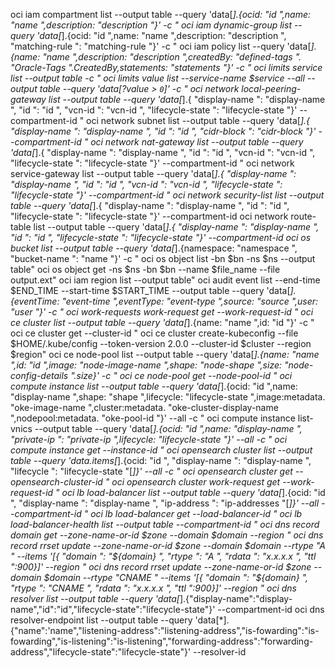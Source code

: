 oci iam compartment list --output table --query 'data[*].{ocid: "id ",name: "name ",description: "description "}' -c "
oci iam dynamic-group list --query 'data[*].{ocid: "id ",name: "name ",description: "description ", "matching-rule ": "matching-rule "}' -c "
oci iam policy list --query 'data[*].{name: "name ",description: "description ",createdBy: "defined-tags ". "Oracle-Tags ".CreatedBy,statements: "statements "}' -c "
oci limits service list --output table -c "
oci limits value list --service-name $service --all --output table --query 'data[?value > `0`]' -c "
oci network local-peering-gateway list --output table --query 'data[*].{ "display-name ": "display-name ", "id ": "id ", "vcn-id ": "vcn-id ", "lifecycle-state ": "lifecycle-state "}'  --compartment-id "
oci network subnet list --output table --query 'data[*].{ "display-name ": "display-name ", "id ": "id ", "cidr-block ": "cidr-block "}' --compartment-id "
oci network nat-gateway list --output table --query 'data[*].{ "display-name ": "display-name ", "id ": "id ", "vcn-id ": "vcn-id ", "lifecycle-state ": "lifecycle-state "}'  --compartment-id "
oci network service-gateway list --output table --query 'data[*].{ "display-name ": "display-name ", "id ": "id ", "vcn-id ": "vcn-id ", "lifecycle-state ": "lifecycle-state "}'  --compartment-id "
oci network security-list list --output table --query 'data[*].{ "display-name ": "display-name ", "id ": "id ", "lifecycle-state ": "lifecycle-state "}'  --compartment-id 
oci network route-table list --output table --query 'data[*].{ "display-name ": "display-name ", "id ": "id ", "lifecycle-state ": "lifecycle-state "}'  --compartment-id 
oci os bucket list --output table --query 'data[*].{namespace: "namespace ", "bucket-name ": "name "}' -c "
oci os object list -bn $bn -ns $ns --output table"
oci os object get -ns $ns -bn $bn --name $file_name --file output.ext"
oci iam region list --output table"
oci audit event list --end-time $END_TIME --start-time $START_TIME --output table --query 'data[*].{eventTime: "event-time ",eventType: "event-type ",source: "source ",user: "user "}' -c "
oci work-requests work-request get --work-request-id "
oci ce cluster list --output table --query 'data[*].{name: "name ",id: "id "}' -c "
oci ce cluster get --cluster-id "
oci ce cluster create-kubeconfig --file $HOME/.kube/config --token-version 2.0.0 --cluster-id $cluster --region $region"
oci ce node-pool list --output table --query 'data[*].{name: "name ",id: "id ",image: "node-image-name ",shape: "node-shape ",size: "node-config-details ".size}' -c "
oci ce node-pool get --node-pool-id "
oci compute instance list --output table --query 'data[*].{ocid: "id ",name: "display-name ",shape: "shape ",lifecycle: "lifecycle-state ",image:metadata. "oke-image-name ",cluster:metadata. "oke-cluster-display-name ",nodepool:metadata. "oke-pool-id "}' --all -c "
oci compute instance list-vnics --output table --query 'data[*].{ocid: "id ",name: "display-name ", "private-ip ": "private-ip ",lifecycle: "lifecycle-state "}' --all -c "
oci compute instance get --instance-id "
oci opensearch cluster list --output table --query 'data.items[*].{ocid: "id ", "display-name ": "display-name ", "lifecycle ": "lifecycle-state "[*]}' --all -c "
oci opensearch cluster get --opensearch-cluster-id "
oci opensearch cluster work-request get --work-request-id "
oci lb load-balancer list --output table --query 'data[*].{ocid: "id ", "display-name ": "display-name ", "ip-address ": "ip-addresses "[*]}' --all --compartment-id "
oci lb load-balancer get --load-balancer-id "
oci lb load-balancer-health list --output table --compartment-id "
oci dns record domain get --zone-name-or-id $zone --domain $domain --region "
oci dns record rrset update --zone-name-or-id $zone --domain $domain --rtype  "A " --items '[{ "domain ": "${domain} ", "rtype ": "A ", "rdata ": "x.x.x.x ", "ttl ":900}]' --region "
oci dns record rrset update --zone-name-or-id $zone --domain $domain --rtype  "CNAME " --items '[{ "domain ": "${domain} ", "rtype ": "CNAME ", "rdata ": "x.x.x.x ", "ttl ":900}]' --region "
oci dns resolver list --output table --query 'data[*].{"display-name":"display-name","id":"id","lifecycle-state":"lifecycle-state"}' --compartment-id
oci dns resolver-endpoint list --output table --query 'data[*].{"name":'name","listening-address":"listening-address","is-fowarding":"is-fowarding","is-listening":"is-listening","forwarding-address":"forwarding-address","lifecycle-state":"lifecycle-state"}' --resolver-id
